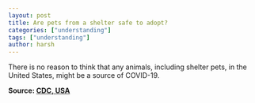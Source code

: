 ```yaml
---
layout: post
title: Are pets from a shelter safe to adopt?
categories: ["understanding"]
tags: ["understanding"]
author: harsh
---
```


There is no reason to think that any animals, including shelter pets, in the United States, might be a source of COVID-19.

**Source: [CDC, USA](https://www.cdc.gov/coronavirus/2019-ncov/faq.html)**